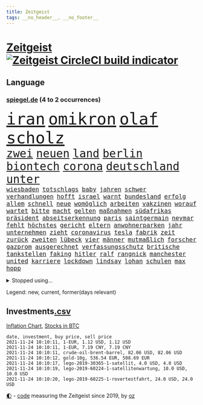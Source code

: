 ```yaml
---
title: Zeitgeist
tags: __no_header__, __no_footer__
---
```


# [Zeitgeist](https://oliz.io/zeitgeist/) [![Zeitgeist CircleCI build indicator](https://circleci.com/gh/ooz/zeitgeist.svg?style=shield)](https://circleci.com/gh/ooz/zeitgeist)

## Language

<h3><a href="https://www.spiegel.de" target="_blank">spiegel.de</a> (4 to 2 occurrences)</h3>
<p style="font-family:monospace">
<span style="font-size:32pt"><a href="news_links.html#iran" class="current">iran</a></span>
<span style="font-size:32pt"><a href="news_links.html#omikron" class="new">omikron</a></span>
<span style="font-size:32pt"><a href="news_links.html#olaf" class="current">olaf</a></span>
<span style="font-size:32pt"><a href="news_links.html#scholz" class="current">scholz</a></span>
<br>
<span style="font-size:22pt"><a href="news_links.html#zwei" class="current">zwei</a></span>
<span style="font-size:22pt"><a href="news_links.html#neuen" class="current">neuen</a></span>
<span style="font-size:22pt"><a href="news_links.html#land" class="current">land</a></span>
<span style="font-size:22pt"><a href="news_links.html#berlin" class="current">berlin</a></span>
<span style="font-size:22pt"><a href="news_links.html#biontech" class="current">biontech</a></span>
<span style="font-size:22pt"><a href="news_links.html#corona" class="current">corona</a></span>
<span style="font-size:22pt"><a href="news_links.html#deutschland" class="current">deutschland</a></span>
<span style="font-size:22pt"><a href="news_links.html#unter" class="current">unter</a></span>
<br>
<span style="font-size:12pt"><a href="news_links.html#wiesbaden" class="current">wiesbaden</a></span>
<span style="font-size:12pt"><a href="news_links.html#totschlags" class="new">totschlags</a></span>
<span style="font-size:12pt"><a href="news_links.html#baby" class="current">baby</a></span>
<span style="font-size:12pt"><a href="news_links.html#jahren" class="current">jahren</a></span>
<span style="font-size:12pt"><a href="news_links.html#schwer" class="current">schwer</a></span>
<span style="font-size:12pt"><a href="news_links.html#verhandlungen" class="current">verhandlungen</a></span>
<span style="font-size:12pt"><a href="news_links.html#hofft" class="current">hofft</a></span>
<span style="font-size:12pt"><a href="news_links.html#israel" class="current">israel</a></span>
<span style="font-size:12pt"><a href="news_links.html#warnt" class="current">warnt</a></span>
<span style="font-size:12pt"><a href="news_links.html#bundesland" class="current">bundesland</a></span>
<span style="font-size:12pt"><a href="news_links.html#erfolg" class="current">erfolg</a></span>
<span style="font-size:12pt"><a href="news_links.html#allem" class="current">allem</a></span>
<span style="font-size:12pt"><a href="news_links.html#schnell" class="current">schnell</a></span>
<span style="font-size:12pt"><a href="news_links.html#neue" class="current">neue</a></span>
<span style="font-size:12pt"><a href="news_links.html#womöglich" class="current">womöglich</a></span>
<span style="font-size:12pt"><a href="news_links.html#arbeiten" class="current">arbeiten</a></span>
<span style="font-size:12pt"><a href="news_links.html#vakzinen" class="current">vakzinen</a></span>
<span style="font-size:12pt"><a href="news_links.html#worauf" class="current">worauf</a></span>
<span style="font-size:12pt"><a href="news_links.html#wartet" class="current">wartet</a></span>
<span style="font-size:12pt"><a href="news_links.html#bitte" class="current">bitte</a></span>
<span style="font-size:12pt"><a href="news_links.html#macht" class="current">macht</a></span>
<span style="font-size:12pt"><a href="news_links.html#gelten" class="current">gelten</a></span>
<span style="font-size:12pt"><a href="news_links.html#maßnahmen" class="current">maßnahmen</a></span>
<span style="font-size:12pt"><a href="news_links.html#südafrikas" class="current">südafrikas</a></span>
<span style="font-size:12pt"><a href="news_links.html#präsident" class="current">präsident</a></span>
<span style="font-size:12pt"><a href="news_links.html#abseitserkennung" class="new">abseitserkennung</a></span>
<span style="font-size:12pt"><a href="news_links.html#paris" class="current">paris</a></span>
<span style="font-size:12pt"><a href="news_links.html#saintgermain" class="current">saintgermain</a></span>
<span style="font-size:12pt"><a href="news_links.html#neymar" class="current">neymar</a></span>
<span style="font-size:12pt"><a href="news_links.html#fehlt" class="current">fehlt</a></span>
<span style="font-size:12pt"><a href="news_links.html#höchstes" class="new">höchstes</a></span>
<span style="font-size:12pt"><a href="news_links.html#gericht" class="current">gericht</a></span>
<span style="font-size:12pt"><a href="news_links.html#eltern" class="current">eltern</a></span>
<span style="font-size:12pt"><a href="news_links.html#anwohnerparken" class="new">anwohnerparken</a></span>
<span style="font-size:12pt"><a href="news_links.html#jahr" class="current">jahr</a></span>
<span style="font-size:12pt"><a href="news_links.html#unternehmen" class="current">unternehmen</a></span>
<span style="font-size:12pt"><a href="news_links.html#zieht" class="current">zieht</a></span>
<span style="font-size:12pt"><a href="news_links.html#coronavirus" class="current">coronavirus</a></span>
<span style="font-size:12pt"><a href="news_links.html#tesla" class="current">tesla</a></span>
<span style="font-size:12pt"><a href="news_links.html#fabrik" class="current">fabrik</a></span>
<span style="font-size:12pt"><a href="news_links.html#zeit" class="current">zeit</a></span>
<span style="font-size:12pt"><a href="news_links.html#zurück" class="current">zurück</a></span>
<span style="font-size:12pt"><a href="news_links.html#zweiten" class="current">zweiten</a></span>
<span style="font-size:12pt"><a href="news_links.html#lübeck" class="new">lübeck</a></span>
<span style="font-size:12pt"><a href="news_links.html#vier" class="current">vier</a></span>
<span style="font-size:12pt"><a href="news_links.html#männer" class="current">männer</a></span>
<span style="font-size:12pt"><a href="news_links.html#mutmaßlich" class="current">mutmaßlich</a></span>
<span style="font-size:12pt"><a href="news_links.html#forscher" class="current">forscher</a></span>
<span style="font-size:12pt"><a href="news_links.html#gazprom" class="current">gazprom</a></span>
<span style="font-size:12pt"><a href="news_links.html#ausgerechnet" class="current">ausgerechnet</a></span>
<span style="font-size:12pt"><a href="news_links.html#verfassungsschutz" class="current">verfassungsschutz</a></span>
<span style="font-size:12pt"><a href="news_links.html#britische" class="current">britische</a></span>
<span style="font-size:12pt"><a href="news_links.html#tankstellen" class="current">tankstellen</a></span>
<span style="font-size:12pt"><a href="news_links.html#faking" class="new">faking</a></span>
<span style="font-size:12pt"><a href="news_links.html#hitler" class="current">hitler</a></span>
<span style="font-size:12pt"><a href="news_links.html#ralf" class="current">ralf</a></span>
<span style="font-size:12pt"><a href="news_links.html#rangnick" class="current">rangnick</a></span>
<span style="font-size:12pt"><a href="news_links.html#manchester" class="current">manchester</a></span>
<span style="font-size:12pt"><a href="news_links.html#united" class="current">united</a></span>
<span style="font-size:12pt"><a href="news_links.html#karriere" class="current">karriere</a></span>
<span style="font-size:12pt"><a href="news_links.html#lockdown" class="current">lockdown</a></span>
<span style="font-size:12pt"><a href="news_links.html#lindsay" class="new">lindsay</a></span>
<span style="font-size:12pt"><a href="news_links.html#lohan" class="new">lohan</a></span>
<span style="font-size:12pt"><a href="news_links.html#schulen" class="current">schulen</a></span>
<span style="font-size:12pt"><a href="news_links.html#max" class="current">max</a></span>
<span style="font-size:12pt"><a href="news_links.html#hopp" class="new">hopp</a></span>
</p>
<details>
<summary>Stopped using...</summary>
<p class="former" style="font-size:12pt">
gerechtigkeit(404) unentschieden(404) verschiedene(404) anwohner(403) kämpfte(403) atmosphäre(402) co₂(402) hinterlassen(402) vergewaltigung(402) geboten(401) stattdessen(401) vermögen(401) entfernt(400) locken(400) meuthen(400) prüfen(400) tiefe(400) unmöglich(400) versprach(400) abgeordnete(399) appelliert(399) bundestags(399) eher(399) gott(399) humanitäre(399) annegret(398) anzeige(398) ausgebrochen(398) eindrücke(398) entlassung(398) fleisch(398) gefallen(398) infizieren(398) infolge(398) john(398) krampkarrenbauer(398) strategie(398) street(398) vergangene(398) verteidigungsministerin(398) warnung(398) 6(397) befinden(397) charlie(397) coronahilfen(397) dietmar(397) folgte(397) halt(397) himmel(397) homosexualität(397) israelische(397) kanzlerkandidat(397) konfrontiert(397) löst(397) pakistan(397) preisen(397) ronald(397) verbreitung(397) vorher(397) ausstieg(396) autofahrerin(396) bull(396) coronainfizierte(396) geglückt(396) geschichten(396) her(396) klimaschützer(396) verärgert(396) wechseln(396) überlebte(396) aktuell(395) beschäftigt(395) botschaften(395) büros(395) ertragen(395) isolation(395) kauft(395) kontrollieren(395) summe(395) talent(395) ursachen(395) besonderen(394) bestes(394) bruder(394) einsatzkräfte(394) großaufgebot(394) historischen(394) rechtsextremen(394) spott(394) terror(394) unabhängigkeit(394) vorliegt(394) weltwirtschaft(394) zwingt(394) abgang(393) brauchte(393) ddr(393) fraktionschef(393) gedenken(393) gerhard(393) gezeigt(393) ordnet(393) pocht(393) pole(393) rettungsschiff(393) springt(393) umstrittenes(393) gebraucht(392) gewässern(392) juni(392) milde(392) nahmen(392) verbindung(392) amnesty(391) ausgeliefert(391) brexit(391) favoriten(391) flüchten(391) kandidat(391) problemen(391) reaktion(391) zählen(391) anschuldigungen(390) anthony(390) arbeitslosigkeit(390) künstler(390) leid(390) mancherorts(390) meinem(390) persönlich(390) r(390) big(389) erbe(389) finanzieren(389) metropolen(389) rechts(389) siegte(389) volksrepublik(389) 94(388) bad(388) bestehen(388) fit(388) potsdam(388) übernahme(388) abwehr(387) auftrag(387) hunderten(387) mauer(387) stuft(387) trafen(387) unwetter(387) vorgaben(387) erkrankung(386) filme(386) fortgesetzt(386) lieferten(386) schwester(386) stärksten(386) wende(386) üben(386) extremen(385) gestritten(385) heißen(385) herzen(385) schwerem(385) vorsprung(385) wurzeln(385) zinsen(385) 34(384) 4(384) 55(384) attacken(384) auskunft(384) kommentare(384) langen(384) schöne(384) verwandelt(384) wochenlang(384) zivilen(384) überlassen(384) bewertung(383) erkenntnisse(383) gelöst(383) jennifer(383) kanzlerschaft(383) andrej(382) deutschem(382) schonen(382) schäuble(382) anzeichen(381) dominanz(381) düstere(381) euaustritt(381) katholische(381) leichtathletik(381) moskaus(381) prompt(381) zustände(381) echten(380) tür(380) vorn(380) dich(379) reichsten(379) todesopfer(379) 40000(378) holocaust(378) verfehlt(378) arabische(377) dfbpokal(377) hessischen(377) loswerden(377) ostsee(377) rundfunk(377) abkehr(376) erinnerung(376) sitzung(376) frisch(375) general(375) bangkok(374) jeff(374) politikerin(374) begeistert(373) herz(373) hunger(373) real(373) startups(373) empfehlung(372) erdbeben(372) fehlten(372) freiwillig(372) sizilien(372) moschee(371) museum(371) premierministers(371) rose(371) golden(370) bartsch(369) retter(369) vorgegangen(369) vertagt(368) zugenommen(368) antrag(367) bruce(367) erstattet(367) km/h(367) rahmen(367) schneider(367) 19jähriger(366) football(365) sicherheitsgesetz(365) 36(364) boomen(364) erfährt(363) fußballweltmeister(363) erforscht(362) hinterlässt(362) wirbel(362) enthüllungen(361) bundeswehrsoldaten(360) staus(360) haustür(359) kapitel(359) bezos(358) festhalten(358) flächen(358) söhne(358) herausforderung(357) katharina(357) klees(357) patzt(357) präsidentschaft(356) chemikalien(354) geblieben(354) schätzen(354) gegenmaßnahmen(352) prägte(352) tuchel(352) überfordert(352) anderswo(350) entbrannt(350) unterbrochen(350) vorsichtig(350) coronaimpfstoffs(349) sicherheitsvorkehrungen(348) zentimeter(348) plattform(347) spionage(347) impfdosen(345) spacex(345) beherrschen(344) missbrauchskomplex(344) rakete(344) staatsoberhaupt(344) inhaftierten(343) tschechische(343) ausgetragen(342) service(341) farbe(340) olympiasiegerin(340) vergeltung(339) durchsuchen(338) vorlegen(338) häuslicher(337) entführt(336) flog(336) gesichter(336) coronalockerungen(335) höchstens(335) möglichkeit(335) größe(332) cdu/csu(330) formen(326) rechter(326) unfällen(324) 13jährige(321) saale(319) 58(318) schärfer(316) dankt(313) würzburg(313) außergewöhnlich(303) befanden(300) unterschrift(297) knappen(295) gewinne(293) eingehen(292) zusätzlichen(289) andy(286) anna(286) gewisse(279) karriereende(279) kandidiert(275) vulkan(273) iii(270) abreise(269) silber(265) 230(264) rückgang(263) containerschiff(261) spdkanzlerkandidat(261) 53jähriger(260) luxus(259) kaffee(256) bahnverkehr(255) relevant(255) fluggesellschaft(252) verstörend(247) abbruch(246) steuerhinterziehung(244) holten(243) gekippt(241) angefeindet(239) beschreiben(239) strebt(238) freizugeben(237) premierministerin(237) abheben(236) drohschreiben(236) elfjährigen(236) vonovia(236) ärmsten(236) konservative(235) schwerin(234) übersehen(233) einsätzen(232) szenarien(231) mitgliedern(230) durchschnitt(229) pressefreiheit(227) boxen(223) angeschlagen(222) gebeten(218) beleidigte(217) regionale(216) rekordtief(214) proben(213) tierpark(213) lieder(212) gewalttat(210) erdoğans(208) verlag(204) idol(203) fasst(202) gauland(199) extremisten(198) heldin(198) aufhören(197) marc(195) institute(194) geschleudert(193) regierungstruppen(191) poleposition(190) verzweifelte(186) achtung(185) spdchef(184) simone(183) dynamo(182) grünes(182) crystal(180) potsdamer(180) krieges(179) trier(179) 2013(178) übergriff(178) ausgelassen(177) begraben(177) partygäste(176) 25jährige(175) folgten(175) kiffen(175) kerosin(174) 800(172) birgt(172) busfahrer(172) 21jährige(171) vertrieben(170) serienmörder(169) agnes(168) antisemitische(168) bond(168) heizöl(168) maier(168) bremste(167) jonathan(167) tendenzen(167) festnehmen(166) vorurteilen(166) pipelines(165) forscherin(164) kurzstreckenflüge(164) lehnte(164) stärkere(164) kohlekraftwerke(163) notenbank(163) palästinensische(163) peinlich(163) baum(162) bereichern(162) plakat(162) riesiger(161) thriller(161) verwandeln(159) gegend(158) gesprungen(158) wall(158) verspätungen(157) wirkten(157) flohen(156) nrwcdu(156) serbien(156) vorsicht(155) 1998(154) schwieriges(153) auftaktspiel(152) bürgern(150) tribüne(149) parkplatz(148) zusammenarbeiten(148) psychologen(147) unwettern(147) pandemien(145) spaziergänger(145) welterfolg(145) erlebnisse(144) fotografen(144) lee(143) urteilte(142) homophober(141) pendler(141) staatspräsidenten(141) lloyd(140) ranking(140) cumexskandal(139) end(139) kündigten(139) truppe(139) netzwerks(138) scheiterten(138) finder(137) verarbeiten(137) bestseller(136) machtwechsel(136) beeindruckende(135) getrieben(135) kannibale(135) profil(135) aktueller(134) großstädter(134) sergej(134) ardern(133) jacinda(133) lkwunfall(133) neuseelands(133) trotzt(133) auswärtige(132) inflationsrate(132) journal(132) denis(131) erwähnt(131) lebensmitteln(131) ausrücken(130) schwulen(129) tankstelle(129) vereinbarte(129) eisberge(128) jeweiligen(128) 60000(127) kontinuierlich(127) sogleich(127) volksfest(126) aufregendsten(125) aufsichtsratschef(125) bemängelt(125) verbesserungen(124) bekennt(122) furcht(122) 108(121) frühestens(121) küssen(121) 9(120) tätig(120) warte(120) süßes(119) verrückt(119) wandte(119) senatoren(118) unterrichten(118) überfüllte(118) vorfreude(117) funk(116) tibet(116) verbunden(116) justizstreit(115) psychiatrie(115) operiert(114) catania(113) lukaku(113) piraten(113) romelu(113) städter(113) usmilitär(113) hamburgs(111) missbrauchte(111) vergewaltigungen(111) alqaida(110) amazongründer(110) bdi(109) lesung(109) oberbayern(109) appellieren(108) belastend(108) blind(108) colorado(108) sang(108) ätna(108) 1994(107) nationalparks(107) nähert(107) übte(107) begründen(106) drohten(106) holocaustüberlebende(106) verstorben(106) planet(105) stadions(105) versorgungsengpässe(105) gremium(104) hotelmitarbeiter(104) wiegt(104) kosovo(103) nrwministerpräsident(102) statements(102) abschiebungen(101) fällig(101) laxe(101) löbel(101) nikolas(101) 31jährige(100) glänzt(100) drohender(99) whistleblower(99) afdchef(98) brodelt(98) fossilen(98) justizreform(98) messerstecher(98) traten(98) weibliche(98) basketballer(97) verhaftungen(97) allgemeinwissen(96) ernannt(96) klug(96) medaillen(96) wissenstest(96) konzerns(95) websites(95) ausmaße(94) mitgerissen(94) handgreiflich(93) liebeserklärung(93) siebzigerjahren(93) streitthemen(93) visionen(93) amoklauf(92) bestzeit(92) abbauen(91) militärführung(91) verlorenen(91) überarbeitet(91) 0(90) dürren(90) nachhaltiger(90) verbannt(90) angegangen(89) bundesbankchef(89) herd(89) weidmann(89) angetreten(88) atomwaffen(88) aufnimmt(88) gestern(88) kajak(88) parlaments(88) romy(88) schwul(88) stromschlag(88) syrische(88) tieres(88) zaza(88) berühmteste(87) group(87) splitterpartei(87) anschließenden(86) cumexurteil(86) electric(86) erwischte(86) netzwerke(86) schmilzt(86) westküste(86) abzuwälzen(85) ereignete(85) krause(85) produktionen(85) sechste(85) +(84) 1999(84) beschimpfungen(84) einheimischen(84) flutkatastrophen(84) herkunftsland(84) ibiza(84) nachspielzeit(84) wmgold(84) carli(83) schwebebalken(83) uniform(83) verbinden(83) heike(82) hm(82) stonehenge(82) verkehrt(82) zurückgeben(82) zäh(82) eswatini(81) gewählte(81) jae(81) mswati(81) pfefferspray(81) swasiland(81) verstoßes(81) brillieren(80) selbstbewusst(80) usermittler(80) abzuschaffen(79) angepackt(79) anhängern(79) befürchtete(79) fahrerinnen(79) hochrangiges(79) multipler(79) sklerose(79) umweltfreundlicher(79) bananen(78) bewohnte(78) kräftiger(78) rückgabe(78) samsungerbe(78) schönheitsidealen(78) sowjetrepublik(78) ungefragt(78) yong(78) guinea(77) gültig(77) immobilienkonzerns(77) inn(77) langweilig(77) tarifvertrag(77) 'ndrangheta(76) neugeborenen(76) schleudern(76) tester(76) bundestagspräsidium(75) senator(75) weltklimarats(75) gunst(74) hassnachrichten(74) häfen(74) nachbarstaaten(74) wirtschaftskrise(74) wohneinheiten(74) bedürftige(73) inneren(73) kohls(73) krankenwagen(73) raucher(73) regisseurs(73) human(72) rights(72) unbequeme(72) watch(72) betreffen(71) einbringen(71) losgegangen(71) passagierzahlen(71) saisonspiel(71) exmann(70) hingewiesen(70) thrillern(70) werken(70) z(70) fiat(69) regierte(69) sitzordnung(69) verspürt(69) eugeldern(68) kohleverstromung(68) kusama(68) ratsam(68) spielmacher(68) uneinig(68) veruntreut(68) yayoi(68) 650000(67) amokfahrt(67) nachlass(67) neuesten(67) traut(67) desolaten(66) hindern(66) nicholas(66) samsungs(66) terrorverdacht(66) verwechselt(66) erklärten(65) hilferufe(65) industrienationen(65) relativ(65) spaziergang(65) umgekippt(65) makler(64) revolutionierte(64) streitkräften(64) vertritt(64) wahlkampfauftakt(64) niedergeschlagen(63) pflanze(63) söhnen(63) versuchter(63) geschwindigkeiten(62) poltert(62) faktoren(61) körpergröße(61) springer(61) verzeichnen(61) zelten(61) dgb(60) erleichterung(60) fühlten(60) kooperieren(60) irritiert(59) manfred(59) starstürmer(59) teilzunehmen(59) bebte(58) einkommensteuer(58) einwanderungspolitik(58) klimawende(58) teamkollege(58) wachsende(58) bands(57) blaulicht(57) gelte(57) hexe(57) mastercard(57) anwendung(56) symbiose(56) 36jähriger(55) geordnete(55) geschützten(55) hamid(55) staatsbürgerin(55) staatspräsident(55) gerichtsurteil(54) staatsanwältin(54) villeneuve(54) vorüber(54) wirbelsturm(54) anhörung(53) gescheiterte(53) krieger(53) laufzeit(53) oper(53) weitergereicht(53) exakt(52) gehirn(52) grenzbeamte(52) kommissarin(52) potenziellen(52) ägäis(52) bisweilen(51) blättern(51) weiblicher(51) 316(50) cringe(50) defekten(50) erpressung(50) medienhäuser(50) telefonnummer(50) balloon(49) gewerkschaftsbundes(49) gleichen(49) militärgeheimdienst(49) pflegekraft(49) vermögender(49) versammlung(49) durchbrechen(48) erfreut(48) grote(48) innensenator(48) jasmina(48) kampfabstimmung(48) kuhnke(48) pimmel(48) tuchfühlung(48) arktis(47) gravierende(47) rücktrittsforderungen(47) zwangsgeld(47) überreicht(47) 876(46) ausgetauscht(46) obst(46) spiegelinterview(46) stach(46) state(46) brady(45) briefen(45) neunzigerjahre(45) saudischen(45) südkoreas(45) untätigkeit(45) adeyemi(44) eindringlich(44) europaparlament(44) radikalen(44) vergessenheit(44) verhütungsmittel(44) überschaubare(44) archiv(43) genfer(43) kommissionschefin(43) newcastle(43) topökonom(43) kinderinterview(42) tabelle(42) verlorene(42) vulkanausbrüche(42) vulkane(42) w(42) zugesehen(42) bahnradsport(41) fußballers(41) handlungsdruck(41) intellektuellen(41) machete(41) orientierung(41) rauchen(41) vormonat(41) wmkonkurrenten(41) feindbild(40) kanareninsel(40) thematisieren(40) worum(40) beschwor(39) brooklyn(39) exklusiven(39) gegensätze(39) geheim(39) gründers(39) limburg(39) verlagen(39) atomuboote(38) auszugehen(38) urenkel(38) wayne(38) entführte(37) indopazifik(37) straftaten(37) bergbau(36) papiermangel(36) siedlung(36) agenda(35) bombenanschlag(35) leslie(35) modeste(35) riskieren(35) zuflucht(35) belange(34) durchschnittlich(34) einsparen(34) hausdurchsuchung(34) kohlestrom(34) mad(34) menschlichen(34) söldnertruppe(34) 53jährigen(33) dreier(33) furchner(33) gange(33) irmgard(33) koeman(33) kzsekretärin(33) liest(33) mehrfamilienhaus(32) straftäter(32) these(32) gaskonzern(31) gefälschtem(31) solidarisch(31) fortschrittlich(30) inhalt(30) lächerlich(30) mittelfinger(30) vermitteln(30) vermögensteuer(30) überragender(30) abstinent(29) babiš(29) coronaeinbruch(29) freihandelsabkommen(29) gazpromkonzern(29) jährlich(29) kriegsschiff(29) rauswurf(29) straßenbau(29) cumexgeschäften(28) fraktionsstärke(28) iranisches(28) rechtsstaatsverstößen(28) sexleben(28) wehrlos(28) bundestagsfraktion(27) dave(27) göteborg(27) suizid(27) wenigstens(27) deutschlandweit(26) europacup(26) gerald(26) itzehoe(26) mützenich(26) nachfolgern(26) unterstützten(26) zugausfällen(26) comingout(25) sozialdemokrat(25) zurückgezogen(25) erstellen(24) falschinformationen(24) leder(24) nicolas(24) stephanie(24) zentralen(24) abgelegensten(23) absorbieren(23) abstriche(23) brexitkrise(23) cancel(23) culture(23) einzigen(23) faszinierend(23) gil(23) mächtig(23) ofarim(23) turnen(23) zusätzlicher(23) banner(22) ema(22) volksverhetzung(22) gaslieferungen(21) hochland(21) polexit(21) politisches(21) wmrhythmus(21) altstadt(20) fernverkehr(20) grundversorgung(20) irving(20) kyrie(20) losgehen(20) miesbach(20) rechnungsprüfer(20) spielerinnen(20) staatskosten(20) tabak(20) unterkunft(20) 15gradziel(19) 78(19) blackout(19) foltervideos(19) steckten(19) datenleck(18) ingwen(18) peinliches(18) rückfällig(18) schiene(18) tsai(18) vergibt(18) wahldebakel(18) bedrängt(17) hinterbliebenen(17) reizgas(17) ruhig(17) streich(17) ureinwohner(17) ampelverhandler(16) massenschlägerei(16) steuerdeals(16) verprügelt(16) erzeugt(15) hündin(15) leinwand(15) lokaler(15) schlachter(15) wohnheim(15) 151(14) 8(14) blutproben(14) diwstudie(14) dnaanalyse(14) hernández(14) reanimieren(14) santa(14) streamer(14) 1974(13) abtreibungsverbot(13) amess(13) cdumachtkampf(13) einhalt(13) erna(13) express(13) gasversorgung(13) meeresspiegels(13) misshandeln(13) verbrenner(13) ausgewählte(12) best(12) netflixshow(12) bidenregierung(11) gendern(11) grundstück(11) simuliert(11) staates(11)
</p>
</details>
<p>Legend: <span class="new">new</span>, <span class="current">current</span>, <span class="former">former(days relevant)</span></p>

## Investments[.csv](investments.csv)

[Inflation Chart](https://inflationchart.com),
[Stocks in BTC](https://stonksinbtc.xyz/)

```
date, investment, buy price, sell price
2021-11-24 10:10:11, 1-EUR, 1.12 USD, 1.12 USD
2021-11-24 10:10:11, 1-EUR, 7.19 CNY, 7.19 CNY
2021-11-24 10:10:11, crude-oil-brent-barrel, 82.06 USD, 82.06 USD
2021-11-24 10:10:12, gold-10g, 536.54 EUR, 508.69 EUR
2021-11-24 10:10:17, lego-2019-30365-1-satellit, 4.0 USD, 4.0 USD
2021-11-24 10:10:19, lego-2019-60224-1-satellitenwartung, 10.0 USD, 10.0 USD
2021-11-24 10:10:20, lego-2019-60225-1-rovertestfahrt, 24.0 USD, 24.0 USD
```

<footer>
<a href="javascript:toggleTheme()" class="nav">🌓</a>
- <a href="https://github.com/ooz/zeitgeist">code</a> measuring the Zeitgeist since 2019, by <a href="https://oliz.io">oz</a>
</footer>
